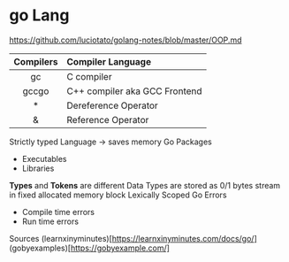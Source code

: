 # go Lang

https://github.com/luciotato/golang-notes/blob/master/OOP.md

| Compilers | Compiler Language            |
|:---------:|:-----------------------------|
| gc        |C compiler                    |
| gccgo     |C++ compiler aka GCC Frontend |
| *         |Dereference Operator          |
| &         |Reference Operator            |

Strictly typed Language -> saves memory
Go Packages
- Executables
- Libraries

**Types** and **Tokens** are different
Data Types are stored as 0/1 bytes stream in fixed allocated memory block
Lexically Scoped
Go Errors
- Compile time errors
- Run time errors

Sources
(learnxinyminutes)[https://learnxinyminutes.com/docs/go/]
(gobyexamples)[https://gobyexample.com/]